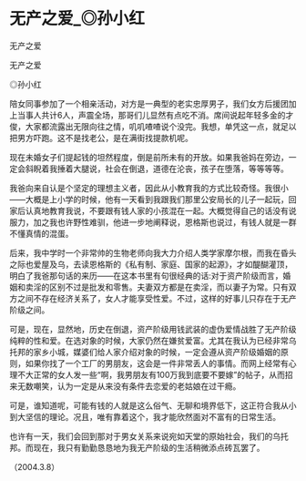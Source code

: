 # 无产之爱_◎孙小红

无产之爱

无产之爱

◎孙小红

陪女同事参加了一个相亲活动，对方是一典型的老实忠厚男子，我们女方后援团加上当事人共计6人，声震全场，那哥们儿显然有点吃不消。席间说起年轻多金的才俊，大家都流露出无限向往之情，叽叽喳喳说个没完。我想，单凭这一点，就足以把男方吓跑。这不是找老公，是在满街找提款机呢。

现在未婚女子们提起钱的坦然程度，倒是前所未有的开放。如果我爸妈在旁边，一定会斜睨着我捶着大腿说，社会在倒退，道德在沦丧，孩子在堕落，等等等等。

我爸向来自认是个坚定的理想主义者，因此从小教育我的方式比较奇怪。我很小——大概是上小学的时候，他有一天看到我跟我们那里公安局长的儿子一起玩，回家后认真地教育我说，不要跟有钱人家的小孩混在一起。大概觉得自己的话没有说服力，加之我也许野性难驯，他进一步地阐释说，恩格斯也说过，有钱人就是一群不懂真情的混蛋。

后来，我中学时一个非常帅的生物老师向我大力介绍人类学家摩尔根，而我在昏头之际也爱屋及乌，去读恩格斯的《私有制、家庭、国家的起源》，才如醍醐灌顶，明白了我爸那句话的来历——在这本书里有句很经典的话:对于资产阶级而言，婚姻和卖淫的区别不过是批发和零售。夫妻双方都是在卖淫，而以妻子为常。只有双方之间不存在经济关系了，女人才能享受性爱。不过，这样的好事儿只存在于无产阶级之间。

可是，现在，显然地，历史在倒退，资产阶级用钱武装的虚伪爱情战胜了无产阶级纯粹的性和爱。在选对象的时候，大家仍然在嫌贫爱富。尤其在我认为已经非常乌托邦的家乡小城，媒婆们给人家介绍对象的时候，一定会遵从资产阶级婚姻的原则，如果你找了一个工厂的男朋友，这会是一件非常丢人的事情。而网上经常有心理不大正常的女人发一些“啊，我男朋友有100万我到底要不要嫁”的帖子，从而招来无数嘲笑，认为一定是从来没有条件去恋爱的老姑娘在过干瘾。

可是，谁知道呢，可能有钱的人就是这么俗气、无聊和境界低下，这正符合我从小到大坚信的理论。况且，唯有靠着这个，我才能欣然面对不富有的日常生活。

也许有一天，我们会回到那对于男女关系来说宛如天堂的原始社会，我们的乌托邦。而现在，我只有勤勤恳恳地为我无产阶级的生活稍微添点砖瓦罢了。

（2004.3.8）
